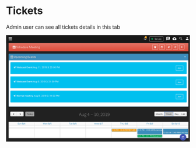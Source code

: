 # Tickets

Admin user can see all tickets details in this tab

![](../../.gitbook/assets/image%20%2864%29.png)


